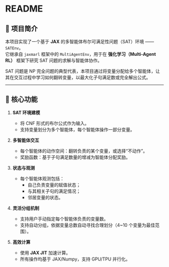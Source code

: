 # README

## 📘 项目简介
本项目实现了一个基于 **JAX** 的多智能体布尔可满足性问题（SAT）环境 —— `SATEnv`。  
它继承自 `jaxmarl` 框架中的 `MultiAgentEnv`，用于在 **强化学习（Multi-Agent RL）** 框架下研究 SAT 问题的求解与智能体协作。

SAT 问题是 NP 完全问题的典型代表，本项目通过将变量分配给多个智能体，让其在交互过程中学习如何翻转变量，以最大化子句满足数或完全解出公式。

---

## 🔑 核心功能
1. **SAT 环境建模**  
   - 将 CNF 形式的布尔公式作为输入。  
   - 支持变量划分为多个智能体，每个智能体操作一部分变量。

2. **多智能体交互**  
   - 每个智能体的动作空间：翻转负责的某个变量，或选择“不动作”。  
   - 奖励函数：基于子句满足数量的增减为智能体分配奖励。

3. **状态与观测**  
   - 每个智能体观测包括：
     - 自己负责变量的赋值状态；
     - 与其相关子句的满足情况；
     - 邻居变量的状态。  

4. **灵活分组机制**  
   - 支持用户手动指定每个智能体负责的变量数。  
   - 支持自动分组，依据变量总数自动寻找合理划分（4~10 个变量为最佳范围）。

5. **高效计算**  
   - 使用 **JAX JIT** 加速计算。  
   - 所有操作均基于 JAX/Numpy，支持 GPU/TPU 并行化。

